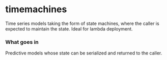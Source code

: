 # timemachines
Time series models taking the form of state machines, where the caller is expected to maintain the state. Ideal for lambda deployment. 

### What goes in
Predictive models whose state can be serialized and returned to the caller. 
